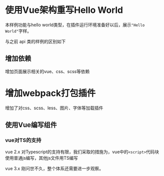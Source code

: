 # 使用Vue架构重写Hello World

本样例功能与hello world类型，在插件运行环境准备好以后，展示`"Hello World"`字样。

与之前 api 类的样例的区别如下

## 增加依赖

增加页面展示相关的vue、css、scss等依赖

# 增加webpack打包插件

增加了对css、scss、less、图片、字体等加载插件

## 使用Vue编写组件

### vue对TS的支持

vue 2.x 对Typescript的支持有限，我们采取的措施为，vue中的`<script>`代码块使用普通js编写，其他js文件用TS编写

vue 3.x 刚问世不久，整个体系还需要进一步观察。